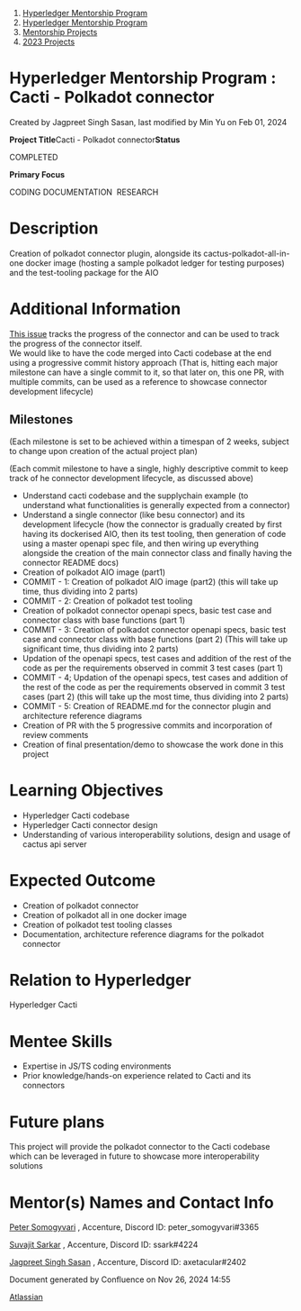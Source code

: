 1. [Hyperledger Mentorship Program](index.html)
2. [Hyperledger Mentorship Program](Hyperledger-Mentorship-Program_21954571.html)
3. [Mentorship Projects](Mentorship-Projects_21954604.html)
4. [2023 Projects](2023-Projects_21954865.html)

# Hyperledger Mentorship Program : Cacti - Polkadot connector

Created by Jagpreet Singh Sasan, last modified by Min Yu on Feb 01, 2024

**Project Title**Cacti - Polkadot connector**Status**

COMPLETED

**Primary Focus**

CODING DOCUMENTATION  RESEARCH

# Description

Creation of polkadot connector plugin, alongside its cactus-polkadot-all-in-one docker image (hosting a sample polkadot ledger for testing purposes) and the test-tooling package for the AIO

# Additional Information

[This issue](https://github.com/hyperledger/cacti/issues/726) tracks the progress of the connector and can be used to track the progress of the connector itself.  
We would like to have the code merged into Cacti codebase at the end using a progressive commit history approach (That is, hitting each major milestone can have a single commit to it, so that later on, this one PR, with multiple commits, can be used as a reference to showcase connector development lifecycle)

## Milestones

(Each milestone is set to be achieved within a timespan of 2 weeks, subject to change upon creation of the actual project plan)

(Each commit milestone to have a single, highly descriptive commit to keep track of he connector development lifecycle, as discussed above)

- Understand cacti codebase and the supplychain example (to understand what functionalities is generally expected from a connector)
- Understand a single connector (like besu connector) and its development lifecycle (how the connector is gradually created by first having its dockerised AIO, then its test tooling, then generation of code using a master openapi spec file, and then wiring up everything alongside the creation of the main connector class and finally having the connector README docs)
- Creation of polkadot AIO image (part1)
- COMMIT - 1: Creation of polkadot AIO image (part2) (this will take up time, thus dividing into 2 parts)
- COMMIT - 2: Creation of polkadot test tooling
- Creation of polkadot connector openapi specs, basic test case and connector class with base functions (part 1)
- COMMIT - 3: Creation of polkadot connector openapi specs, basic test case and connector class with base functions (part 2) (This will take up significant time, thus dividing into 2 parts)
- Updation of the openapi specs, test cases and addition of the rest of the code as per the requirements observed in commit 3 test cases (part 1)
- COMMIT - 4; Updation of the openapi specs, test cases and addition of the rest of the code as per the requirements observed in commit 3 test cases (part 2) (this will take up the most time, thus dividing into 2 parts)
- COMMIT - 5: Creation of README.md for the connector plugin and architecture reference diagrams
- Creation of PR with the 5 progressive commits and incorporation of review comments
- Creation of final presentation/demo to showcase the work done in this project

# Learning Objectives

- Hyperledger Cacti codebase
- Hyperledger Cacti connector design
- Understanding of various interoperability solutions, design and usage of cactus api server

# Expected Outcome

- Creation of polkadot connector
- Creation of polkadot all in one docker image
- Creation of polkadot test tooling classes
- Documentation, architecture reference diagrams for the polkadot connector

# Relation to Hyperledger

Hyperledger Cacti

# Mentee Skills

- Expertise in JS/TS coding environments
- Prior knowledge/hands-on experience related to Cacti and its connectors

# Future plans

This project will provide the polkadot connector to the Cacti codebase which can be leveraged in future to showcase more interoperability solutions

# Mentor(s) Names and Contact Info

[Peter Somogyvari](https://lf-hyperledger.atlassian.net/wiki/people/557058:cae262a4-be99-4f5e-a36e-bf20a5c795f2?ref=confluence) , Accenture, Discord ID: peter\_somogyvari#3365

[Suvajit Sarkar](https://lf-hyperledger.atlassian.net/wiki/people/712020:9a33b8cc-fcb9-4626-9e09-7f700c9c2300?ref=confluence) , Accenture, Discord ID: ssark#4224

[Jagpreet Singh Sasan](https://lf-hyperledger.atlassian.net/wiki/people/5d319526fe0a0d0c857abe59?ref=confluence) , Accenture, Discord ID: axetacular#2402

Document generated by Confluence on Nov 26, 2024 14:55

[Atlassian](http://www.atlassian.com/)

